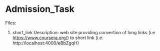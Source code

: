 # Admission_Task

Files:
1. short_link
     Description: web site providing convertion of long links (i.e https://www.coursera.org/) to short link (i.e. http://localhost:4000/eBbZgqH)
